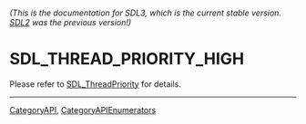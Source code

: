 ###### (This is the documentation for SDL3, which is the current stable version. [SDL2](https://wiki.libsdl.org/SDL2/) was the previous version!)
# SDL_THREAD_PRIORITY_HIGH

Please refer to [SDL_ThreadPriority](SDL_ThreadPriority) for details.

----
[CategoryAPI](CategoryAPI), [CategoryAPIEnumerators](CategoryAPIEnumerators)

